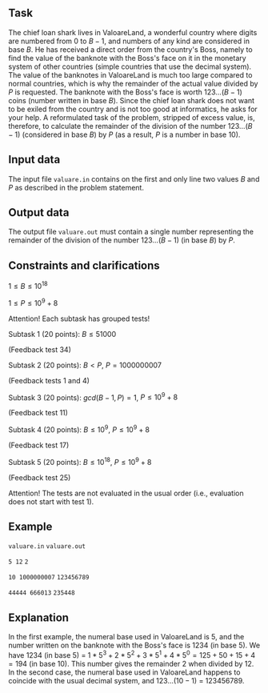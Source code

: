 ## Task

The chief loan shark lives in ValoareLand, a wonderful country where digits are numbered from $0$ to $B - 1$, and numbers of any kind are considered in base $B$. He has received a direct order from the country's Boss, namely to find the value of the banknote with the Boss's face on it in the monetary system of other countries (simple countries that use the decimal system). The value of the banknotes in ValoareLand is much too large compared to normal countries, which is why the remainder of the actual value divided by $P$ is requested. The banknote with the Boss's face is worth $123\ldots(B - 1)$ coins (number written in base $B$). Since the chief loan shark does not want to be exiled from the country and is not too good at informatics, he asks for your help. A reformulated task of the problem, stripped of excess value, is, therefore, to calculate the remainder of the division of the number $123\ldots(B - 1)$ (considered in base $B$) by $P$ (as a result, $P$ is a number in base 10).

## Input data

The input file `valuare.in` contains on the first and only line two values $B$ and $P$ as described in the problem statement.

## Output data

The output file `valuare.out` must contain a single number representing the remainder of the division of the number $123\ldots(B - 1)$ (in base $B$) by $P$.

## Constraints and clarifications

$1 \leq B \leq 10^{18}$

$1 \leq P \leq 10^9 + 8$

Attention! Each subtask has grouped tests!

Subtask $1$ (20 points): $B \leq 51000$

(Feedback test $34$)

Subtask $2$ (20 points): $B < P$, $P = 1000000007$

(Feedback tests $1$ and $4$)

Subtask $3$ (20 points): $gcd(B - 1, P) = 1$, $P \leq 10^9 + 8$

(Feedback test $11$)

Subtask $4$ (20 points): $B \leq 10^9$, $P \leq 10^9 + 8$

(Feedback test $17$)

Subtask $5$ (20 points): $B \leq 10^{18}$, $P \leq 10^9 + 8$

(Feedback test $25$)

Attention! The tests are not evaluated in the usual order (i.e., evaluation does not start with test $1$).

## Example

`valuare.in` `valuare.out`

`5 12` `2`

`10 1000000007` `123456789`

`44444 666013` `235448`

## Explanation

In the first example, the numeral base used in ValoareLand is $5$, and the number written on the banknote with the Boss's face is $1234$ (in base $5$). We have $1234$ (in base $5$) = $1 * 5^3 + 2 * 5^2 + 3 * 5^1 + 4 * 5^0 = 125 + 50 + 15 + 4 = 194$ (in base $10$). This number gives the remainder $2$ when divided by $12$. In the second case, the numeral base used in ValoareLand happens to coincide with the usual decimal system, and $123\ldots(10 - 1)$ = $123456789$.
